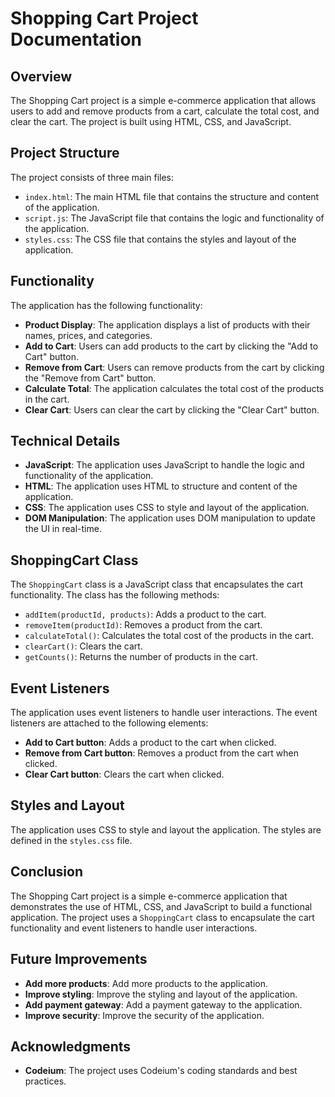 

**Shopping Cart Project Documentation**
=====================================

**Overview**
------------

The Shopping Cart project is a simple e-commerce application that allows users to add and remove products from a cart, calculate the total cost, and clear the cart. The project is built using HTML, CSS, and JavaScript.

**Project Structure**
---------------------

The project consists of three main files:

* `index.html`: The main HTML file that contains the structure and content of the application.
* `script.js`: The JavaScript file that contains the logic and functionality of the application.
* `styles.css`: The CSS file that contains the styles and layout of the application.

**Functionality**
----------------

The application has the following functionality:

* **Product Display**: The application displays a list of products with their names, prices, and categories.
* **Add to Cart**: Users can add products to the cart by clicking the "Add to Cart" button.
* **Remove from Cart**: Users can remove products from the cart by clicking the "Remove from Cart" button.
* **Calculate Total**: The application calculates the total cost of the products in the cart.
* **Clear Cart**: Users can clear the cart by clicking the "Clear Cart" button.

**Technical Details**
--------------------

* **JavaScript**: The application uses JavaScript to handle the logic and functionality of the application.
* **HTML**: The application uses HTML to structure and content of the application.
* **CSS**: The application uses CSS to style and layout of the application.
* **DOM Manipulation**: The application uses DOM manipulation to update the UI in real-time.

**ShoppingCart Class**
----------------------

The `ShoppingCart` class is a JavaScript class that encapsulates the cart functionality. The class has the following methods:

* `addItem(productId, products)`: Adds a product to the cart.
* `removeItem(productId)`: Removes a product from the cart.
* `calculateTotal()`: Calculates the total cost of the products in the cart.
* `clearCart()`: Clears the cart.
* `getCounts()`: Returns the number of products in the cart.

**Event Listeners**
------------------

The application uses event listeners to handle user interactions. The event listeners are attached to the following elements:

* **Add to Cart button**: Adds a product to the cart when clicked.
* **Remove from Cart button**: Removes a product from the cart when clicked.
* **Clear Cart button**: Clears the cart when clicked.

**Styles and Layout**
---------------------

The application uses CSS to style and layout the application. The styles are defined in the `styles.css` file.

**Conclusion**
--------------

The Shopping Cart project is a simple e-commerce application that demonstrates the use of HTML, CSS, and JavaScript to build a functional application. The project uses a `ShoppingCart` class to encapsulate the cart functionality and event listeners to handle user interactions.

**Future Improvements**
----------------------

* **Add more products**: Add more products to the application.
* **Improve styling**: Improve the styling and layout of the application.
* **Add payment gateway**: Add a payment gateway to the application.
* **Improve security**: Improve the security of the application.

**Acknowledgments**
------------------

* **Codeium**: The project uses Codeium's coding standards and best practices.
